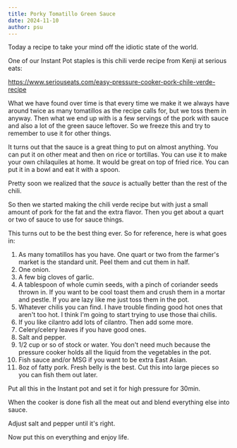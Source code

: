 ```yaml
---
title: Porky Tomatillo Green Sauce
date: 2024-11-10
author: psu
---
```


Today a recipe to take your mind off the idiotic state of the world.

One of our Instant Pot staples is this chili verde recipe from Kenji at serious eats:

<a href="https://www.seriouseats.com/easy-pressure-cooker-pork-chile-verde-recipe">
https://www.seriouseats.com/easy-pressure-cooker-pork-chile-verde-recipe
</a>

What we have found over time is that every time we make it we always have around twice as
many tomatillos as the recipe calls for, but we toss them in anyway. Then what we end up
with is a few servings of the pork with sauce and also a lot of the green sauce leftover.
So we freeze this and try to remember to use it for other things.

It turns out that the sauce is a great thing to put on almost anything. You can put it on
other meat and then on rice or tortillas. You can use it to make your own chilaquiles at
home. It would be great on top of fried rice. You can put it in a bowl and eat it with a
spoon.

Pretty soon we realized that the _sauce_ is actually better than the rest of the chili.

So then we started making the chili verde recipe but with just a small amount of pork for
the fat and the extra flavor. Then you get about a quart or two of sauce to use for sauce
things.

This turns out to be the best thing ever. So for reference, here is what goes in:

1. As many tomatillos has you have. One quart or two from the farmer's market is the
   standard unit. Peel them and cut them in half.
1. One onion.
1. A few big cloves of garlic.
1. A tablespoon of whole cumin seeds, with a pinch of coriander seeds thrown in. If you
   want to be cool toast them and crush them in a mortar and pestle. If you are lazy like
   me just toss them in the pot.
1. Whatever chilis you can find. I have trouble finding good hot ones that aren't too hot.
   I think I'm going to start trying to use those thai chilis.
1. If you like cilantro add lots of cilantro. Then add some more.
1. Celery/celery leaves if you have good ones.
1. Salt and pepper.
1. 1/2 cup or so of stock or water. You don't need much because the pressure cooker holds
   all the liquid from the vegetables in the pot.
1. Fish sauce and/or MSG if you want to be extra East Asian.
1. 8oz of fatty pork. Fresh belly is the best. Cut this into large pieces so you can fish
   them out later.

Put all this in the Instant pot and set it for high pressure for 30min.

When the cooker is done fish all the meat out and blend everything else into sauce.

Adjust salt and pepper until it's right.

Now put this on everything and enjoy life.

